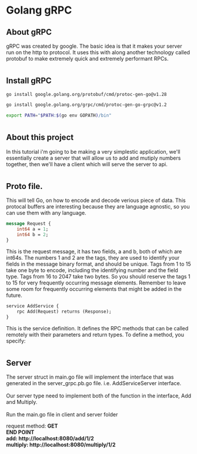 # Golang gRPC

## About gRPC
gRPC was created by google. The basic idea is that it makes your server run on the http to protocol.
It uses this with along another technology called protobuf to make extremely quick and extremely performant RPCs.

#
## Install gRPC
```bash
go install google.golang.org/protobuf/cmd/protoc-gen-go@v1.28

go install google.golang.org/grpc/cmd/protoc-gen-go-grpc@v1.2

export PATH="$PATH:$(go env GOPATH)/bin"
```
#

## About this project
In this tutorial i'm going to be making a very simplestic application, we'll essentially create a server that will allow us to add and mutiply numbers together, then we'll have a client which will serve the server to api.

#
## Proto file.
This will tell Go, on how to encode and decode verious piece of data. This protocal buffers are interesting because they are language agnostic, so you can use them with any language. 

```proto
message Request {
    int64 a = 1;
    int64 b = 2;
}
```
This is the request message, it has two fields, a and b, both of which are int64s. The numbers 1 and 2 are the tags, they are used to identify your fields in the message binary format, and should be unique. Tags from 1 to 15 take one byte to encode, including the identifying number and the field type. Tags from 16 to 2047 take two bytes. So you should reserve the tags 1 to 15 for very frequently occurring message elements. Remember to leave some room for frequently occurring elements that might be added in the future.

```proto
service AddService {
    rpc Add(Request) returns (Response);
}
```
This is the service definition. It defines the RPC methods that can be called remotely with their parameters and return types. To define a method, you specify:

#

## Server
The server struct in main.go file will implement the interface that was generated in the server_grpc.pb.go file.
i.e. AddServiceServer interface.<br /><br />
Our server type need to implement both of the function in the interface, Add and Multiply.
<br /> <br />
Run the main.go file in client and server folder

request method: <b> GET <br/> </b>
<b>END POINT <br />
add: http://localhost:8080/add/1/2 <br />
multiply: http://localhost:8080/multiply/1/2 <br />
</b>



